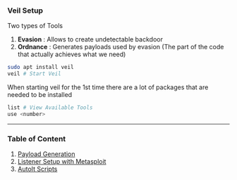 ### Veil Setup

Two types of Tools

1. **Evasion** : Allows to create undetectable backdoor
2. **Ordnance** : Generates payloads used by evasion (The part of the code that actually achieves what we need)

````bash
sudo apt install veil
veil # Start Veil
````

When starting veil for the 1st time there are a lot of packages that are needed to be installed

````bash
list # View Available Tools
use <number>
````

---

### Table of Content

1. [Payload Generation](Payload%20Generation.md)
1. [Listener Setup with Metasploit](Listener%20Setup%20with%20Metasploit.md)
1. [AutoIt Scripts](AutoIt%20Scripts.md)
